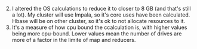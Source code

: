 2. I altered the OS calculations to reduce it to closer to 8 GB (and that's still a lot). My cluster will use Impala, so it's core uses have been calculated.
	Hbase will be on other cluster, so it's ok to not allocate resources to it.
3. It's a measure of how cpu bound the ccalculation is, with higher values being more cpu-bound. Lower values mean the number of drives are more of a factor in the limite of map and reducers.
 
